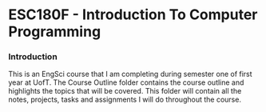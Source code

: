 # ESC180F - Introduction To Computer Programming

### Introduction

This is an EngSci course that I am completing during semester one of first year at UofT. The Course Outline folder contains the course outline and highlights the topics that will be covered. This folder will contain all the notes, projects, tasks and assignments I will do throughout the course. 
